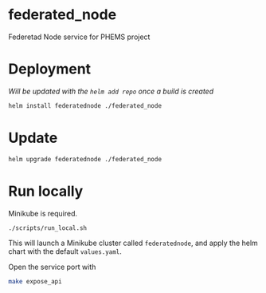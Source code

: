# federated_node
Federetad Node service for PHEMS project

# Deployment

_Will be updated with the `helm add repo` once a build is created_
```sh
helm install federatednode ./federated_node
```

# Update
```sh
helm upgrade federatednode ./federated_node
```

# Run locally
Minikube is required.
```sh
./scripts/run_local.sh
```

This will launch a Minikube cluster called `federatednode`, and apply the helm chart with the default `values.yaml`.

Open the service port with
```sh
make expose_api
```
